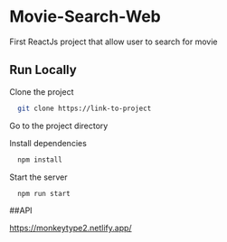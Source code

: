 # Movie-Search-Web

First ReactJs project that allow user to search for movie 

## Run Locally

Clone the project

```bash
  git clone https://link-to-project
```

Go to the project directory


Install dependencies

```bash
  npm install
```

Start the server

```bash
  npm run start
```


##API

https://monkeytype2.netlify.app/
